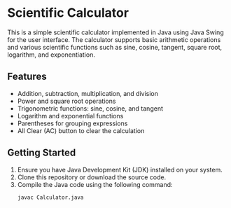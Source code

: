 # Scientific Calculator

This is a simple scientific calculator implemented in Java using Java Swing for the user interface. The calculator supports basic arithmetic operations and various scientific functions such as sine, cosine, tangent, square root, logarithm, and exponentiation.
## Features
- Addition, subtraction, multiplication, and division
- Power and square root operations
- Trigonometric functions: sine, cosine, and tangent
- Logarithm and exponential functions
- Parentheses for grouping expressions
- All Clear (AC) button to clear the calculation
## Getting Started
1. Ensure you have Java Development Kit (JDK) installed on your system.
2. Clone this repository or download the source code.
3. Compile the Java code using the following command:
   ```shell
   javac Calculator.java
